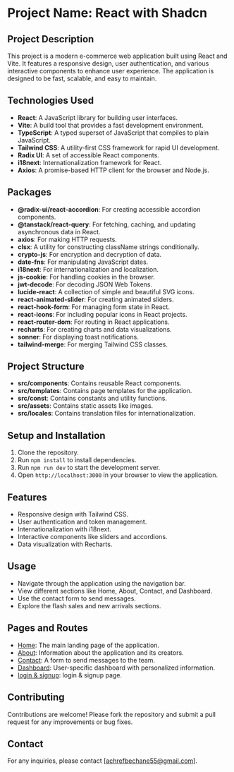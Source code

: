 # Project Name: React with Shadcn

## Project Description
This project is a modern e-commerce web application built using React and Vite. It features a responsive design, user authentication, and various interactive components to enhance user experience. The application is designed to be fast, scalable, and easy to maintain.

## Technologies Used
- **React**: A JavaScript library for building user interfaces.
- **Vite**: A build tool that provides a fast development environment.
- **TypeScript**: A typed superset of JavaScript that compiles to plain JavaScript.
- **Tailwind CSS**: A utility-first CSS framework for rapid UI development.
- **Radix UI**: A set of accessible React components.
- **i18next**: Internationalization framework for React.
- **Axios**: A promise-based HTTP client for the browser and Node.js.

## Packages
- **@radix-ui/react-accordion**: For creating accessible accordion components.
- **@tanstack/react-query**: For fetching, caching, and updating asynchronous data in React.
- **axios**: For making HTTP requests.
- **clsx**: A utility for constructing className strings conditionally.
- **crypto-js**: For encryption and decryption of data.
- **date-fns**: For manipulating JavaScript dates.
- **i18next**: For internationalization and localization.
- **js-cookie**: For handling cookies in the browser.
- **jwt-decode**: For decoding JSON Web Tokens.
- **lucide-react**: A collection of simple and beautiful SVG icons.
- **react-animated-slider**: For creating animated sliders.
- **react-hook-form**: For managing form state in React.
- **react-icons**: For including popular icons in React projects.
- **react-router-dom**: For routing in React applications.
- **recharts**: For creating charts and data visualizations.
- **sonner**: For displaying toast notifications.
- **tailwind-merge**: For merging Tailwind CSS classes.

## Project Structure
- **src/components**: Contains reusable React components.
- **src/templates**: Contains page templates for the application.
- **src/const**: Contains constants and utility functions.
- **src/assets**: Contains static assets like images.
- **src/locales**: Contains translation files for internationalization.

## Setup and Installation
1. Clone the repository.
2. Run `npm install` to install dependencies.
3. Run `npm run dev` to start the development server.
4. Open `http://localhost:3000` in your browser to view the application.

## Features
- Responsive design with Tailwind CSS.
- User authentication and token management.
- Internationalization with i18next.
- Interactive components like sliders and accordions.
- Data visualization with Recharts.

## Usage
- Navigate through the application using the navigation bar.
- View different sections like Home, About, Contact, and Dashboard.
- Use the contact form to send messages.
- Explore the flash sales and new arrivals sections.

## Pages and Routes
- [Home](http://localhost:3000/home): The main landing page of the application.
- [About](http://localhost:3000/about): Information about the application and its creators.
- [Contact](http://localhost:3000/contact): A form to send messages to the team.
- [Dashboard](http://localhost:3000/dashboard): User-specific dashboard with personalized information.
- [login & signup](http://localhost:3000/login): login & signup page.


## Contributing
Contributions are welcome! Please fork the repository and submit a pull request for any improvements or bug fixes.

## Contact
For any inquiries, please contact [achrefbechane55@gmail.com].
